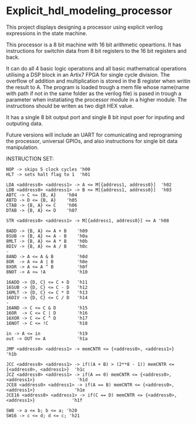 # Explicit_hdl_modeling_processor
This project displays designing a processor using explicit verilog expressions in the state machine.

This processor is a 8 bit machine with 16 bit arithmetic opeartions.
It has instructions for switchin data from 8 bit registers to the 16 bit registers and back.

It can do all 4 basic logic operations and all basic mathematical operations utilising a DSP block in an Artix7 FPGA for single cycle division.
The overflow of addition and multiplication is stored in the B register when writin the result to A.
The program is loaded trough a mem file whose name(name with path if not in the same folder as the verilog file) is pased in trough a parameter 
when instatiating the processor module in a higher module.
The instructions should be writen as two digit HEX value.

It has a single 8 bit output port and single 8 bit input poer for inputing and outputing data.

Future versions will include an UART for comunicating and reprograming the processor, universal GPIOs, and also instructions for single bit data manipulation.

INSTRUCTION SET:

    NOP -> skips 5 clock cycles 'h00   
    HLT -> sets halt flag to 1  'h01   
    
    LDA <address0> <address1> -> A <= M[{address1, address0}]  'h02   
    LDB <address0> <address1> -> B <= M[{address1, address0}]  'h03  
    ABTC -> C <= {B, A}    'h04
    ABTD -> D <= {B, A}    'h05
    CTAB -> {B, A} <= C    'h06
    DTAB -> {B, A} <= D    'h07

    STR <address0> <address1> -> M[{address1, address0}] <= A 'h08

    8ADD -> {B, A} <= A + B    'h09
    8SUB -> {B, A} <= A - B    'h0a
    8MLT -> {B, A} <= A * B    'h0b
    8DIV -> {B, A} <= A / B    'h0c
    -
    8AND -> A <= A & B         'h0d 
    8OR  -> A <= A | B         'h0e
    8XOR -> A <= A ^ B         'h0f
    8NOT -> A <= !A            'h10

    16ADD -> {D, C} <= C + D   'h11
    16SUB -> {D, C} <= C - D   'h12
    16MLT -> {D, C} <= C * D   'h13
    16DIV -> {D, C} <= C / D   'h14
    -
    16AND -> C <= C & D        'h15
    16OR  -> C <= C | D        'h16
    16XOR -> C <= C ^ D        'h17
    16NOT -> C <= !C           'h18
    
    in -> A <= in              'h19
    out -> OUT <= A            'h1a
    
    JMP <address0> <address1> -> memCNTR <= {<address0>, <address1>}   'h1b

    JCC <address0> <address1> -> if((A + B) > (2**8 - 1)) memCNTR <= {<address0>, <address1>}  'h1c
    JCZ <address0> <address1> -> if(A == 0) memCNTR <= {<address0>, <address1>}                'h1d
    JCE8 <address0> <address1> -> if(A == B) memCNTR <= {<address0>, <address1>}               'h1e
    JCE16 <address0> <address1> -> if(C == D) memCNTR <= {<address0>, <address1>}              'h1f
    
    SW8 -> a <= b; b <= a; 'h20
    SW16 -> c <= d; d <= c; 'h21 

